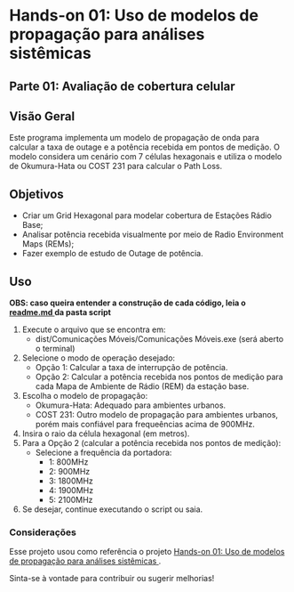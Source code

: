 
# Hands-on 01: Uso de modelos de propagação para análises sistêmicas

## Parte 01: Avaliação de cobertura celular


## Visão Geral
Este programa implementa um modelo de propagação de onda para calcular a taxa de outage e a potência recebida em pontos de medição. O modelo considera um cenário com 7 células hexagonais e utiliza o modelo de Okumura-Hata ou COST 231 para calcular o Path Loss.
## Objetivos

- Criar um Grid Hexagonal para modelar cobertura de Estações Rádio Base;
- Analisar potência recebida visualmente por meio de Radio Environment Maps (REMs);
- Fazer exemplo de estudo de Outage de potência.


## Uso
<strong> OBS: caso queira entender a construção de cada código, leia o <a href=“https://github.com/FllavioAndrade/DCO1020/tree/main/Projeto%20em%20python/Script“> readme.md </a> da pasta script</strong>

1. Execute o arquivo que se encontra em:
   - dist/Comunicações Móveis/Comunicações Móveis.exe (será aberto o terminal) 
2. Selecione o modo de operação desejado:
   - Opção 1: Calcular a taxa de interrupção de potência.
   - Opção 2: Calcular a potência recebida nos pontos de medição para cada Mapa de Ambiente de Rádio (REM) da estação base.
3. Escolha o modelo de propagação:
   - Okumura-Hata: Adequado para ambientes urbanos.
   - COST 231: Outro modelo de propagação para ambientes urbanos, porém mais confiável para frequeências acima de 900MHz.
4. Insira o raio da célula hexagonal (em metros).
5. Para a Opção 2 (calcular a potência recebida nos pontos de medição):
   - Selecione a frequência da portadora:
     - 1: 800MHz
     - 2: 900MHz
     - 3: 1800MHz
     - 4: 1900MHz
     - 5: 2100MHz
6. Se desejar, continue executando o script ou saia.
     
### Considerações

Esse projeto usou como referência o projeto <a href="https://github.com/vicentesousa/DCO1020"> Hands-on 01: Uso de modelos de propagação para análises sistêmicas
</a>.<p>
Sinta-se à vontade para contribuir ou sugerir melhorias!
